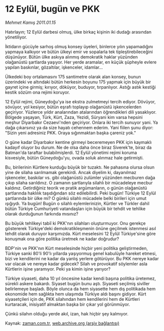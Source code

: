 # 12 Eylül, bugün ve PKK

*Mehmet Kamış 2011.01.15*

<td class="columnist-detail">
<p>Hatırlayın; 12 Eylül darbesi olmuş, ülke birkaç kişinin iki dudağı arasından yönetiliyor.</p>
<p>
<div id="haberMetinDiv">
<p>İktidarın gücüyle sarhoş olmuş konsey üyeleri, binlerce yılın yapamadığını yapmaya kalkıyor ve bütün ülkeyi emir ve sopalarla tek tipleştirebileceğini düşünüyor. Bütün ülke askıya alınmış demokratik haklar yüzünden olağanüstü şartlarda yaşıyor. Her yerde aramalar, en küçük şüpheyle evlere yapılan baskınlar, gözaltılar, işkenceler, idamlar...
<p>Ülkedeki boy ortalamasını 175 santimetre olarak alan konsey, bunun üzerindeki ve altındaki bütün herkesin boyunu 175 yapmak için büyük bir gayret içine girmiş; kırıyor, döküyor, buduyor, tırpanlıyor. Astığı astık kestiği kestik sözüm ona rejimi koruyor.
<p>12 Eylül rejimi, Güneydoğu'ya ise ekstra zulmetmeyi tercih ediyor. Dövüyor, sövüyor, yol kesiyor, bütün eşrafı toplayıp olağanüstü işkencelerden geçiriyor. Yüzlerce yıldır analarından atalarından öğrendikleri dili yasaklıyor. Bölgede yaşayan, Türk, Kürt, Zaza, Yezidi, Süryani kim varsa hepsini meşhur Diyarbakır Cezaevi'nden geçiriyor. Onlara iki tercih sunuyor yani. Ya dağa çıkarsınız ya da size hayatı cehennem ederim. Yani fiilen şunu diyor: "Sizin yeni adresiniz PKK. Oraya sığınmaktan başka çareniz yok."
<p>O güne kadar Diyarbakır kentine girmeyi beceremeyen PKK için kaymaklı kadayıf oluyor bu durum. Ne de olsa daha önce biraz Siverek'te, biraz da Batman'da taraftar bulabilmişlerdi. 12 Eylül yönetimi rejimi koruma kisvesiyle, bütün Güneydoğu'yu, ovada soluk alınmaz hale getirmişti.
<p>Bu, birilerinin Kürtlere kurduğu büyük bir tuzaktı. Ne pahasına olursa olsun yine de silaha sarılmamak gerekirdi. Ancak diyelim ki, dayanılmaz işkenceler, baskılar vs. gibi olağanüstü zulümler yüzünden mecburen dağa çıkıp silaha sarıldınız. O zamanın şartlarıyla silahlı bir mücadeleye mecbur kaldınız. Getirdiğiniz teorik ve pratik argümanların, o günün olağanüstü şartlarında haklılık taşıdığından söz edilebilirdi. Peki bugün! Türkiye 12 Eylül şartlarında bir ülke mi? O günkü silahlı mücadele belki birileri için umut ışığıydı. Ya bugün! Bugün o silahlı eylemlerinizin, Kürtler ve Türkler dahil bütün Türkiye Cumhuriyeti vatandaşları için büyük bir tehdit ve tehlike olarak durduğunun farkında mısınız?
<p>Bu büyük tehlikeyi tabiî ki PKK'nın silahları oluşturmuyor. Onu gerekçe göstererek Türkiye'deki demokratikleşmenin önüne geçilmek istenmesi asıl tehdit olarak duruyor karşımızda. Kürt meselesini 12 Eylül Türkiye'sine göre konuşmak ona göre politika üretmek ne kadar doğrudur?
<p>BDP'nin ve PKK'nın Kürt meselesinde hiçbir yeni politika geliştirmeden, Türkiye sanki 80'li 90'lı yıllarda yaşıyormuş genel kabulüyle hareket etmesi, bizi ve kendilerini ne kadar da yanlış yerlere götürüyor. Bu PKK nereye kadar var olacak ve nereye kadar gidecek? Silah ve provokatif söylemler asla Kürtlerin işine yaramıyor. Peki ya kimin işine yarıyor?
<p>Türkiye siyaseti, daha 10 yıl öncesine kadar kendi başına politika üretemez, sürekli askere bakardı. Siyaset bugün bunu aştı. Siyaseti seçilmiş siviller belirlemeye başladı. Böyle olunca da hem siyasette hem dış politikada hem ekonomide hem sağlıkta hem ulaşımda Türkiye aldı başını gidiyor. Kürt siyasetçileri için de, PKK silahından hem kendilerini hem de Kürtleri kurtaracak, inisiyatif almaktan başka bir çıkar yol görünmüyor.
<p>Çünkü silahın olduğu yerde akıl, izan, hak hiçbir şey kalmıyor.</p></p></p></p></p></p></p></p></p></div>
</p>
<a href="http://web.archive.org/web/20110119135417/mailto:m.kamis@zaman.com.tr">
</a></td>

Kaynak: [zaman.com.tr](http://zaman.com.tr/yazar.do?yazino=1079165), [web.archive.org (arşiv bağlantısı)](http://web.archive.org/web/20110119135417/http://www.zaman.com.tr:80/yazar.do?yazino=1079165)
